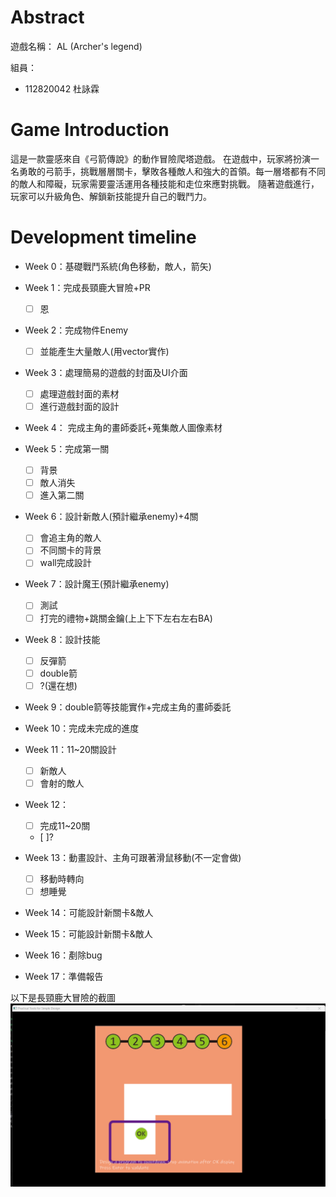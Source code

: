 # Abstract

遊戲名稱： AL (Archer's legend)

組員：

- 112820042 杜詠霖

# Game Introduction

這是一款靈感來自《弓箭傳說》的動作冒險爬塔遊戲。
在遊戲中，玩家將扮演一名勇敢的弓箭手，挑戰層層關卡，擊敗各種敵人和強大的首領。每一層塔都有不同的敵人和障礙，玩家需要靈活運用各種技能和走位來應對挑戰。
隨著遊戲進行，玩家可以升級角色、解鎖新技能提升自己的戰鬥力。
# Development timeline
- Week 0：基礎戰鬥系統(角色移動，敵人，箭矢)

- Week 1：完成長頸鹿大冒險+PR
  - [ ] 恩

- Week 2：完成物件Enemy
  - [ ] 並能產生大量敵人(用vector實作)
- Week 3：處理簡易的遊戲的封面及UI介面
  - [ ] 處理遊戲封面的素材
  - [ ] 進行遊戲封面的設計
- Week 4： 完成主角的畫師委託+蒐集敵人圖像素材

- Week 5：完成第一關
  - [ ] 背景
  - [ ] 敵人消失
  - [ ] 進入第二關

- Week 6：設計新敵人(預計繼承enemy)+4關
  - [ ] 會追主角的敵人
  - [ ] 不同關卡的背景
  - [ ] wall完成設計

- Week 7：設計魔王(預計繼承enemy)
  - [ ] 測試
  - [ ] 打完的禮物+跳關金鑰(上上下下左右左右BA)

- Week 8：設計技能
  - [ ] 反彈箭
  - [ ] double箭
  - [ ] ?(還在想)

- Week 9：double箭等技能實作+完成主角的畫師委託

- Week 10：完成未完成的進度

- Week 11：11~20關設計
  - [ ] 新敵人
  - [ ] 會射的敵人

- Week 12：
  - [ ] 完成11~20關
  - [ ]?

- Week 13：動畫設計、主角可跟著滑鼠移動(不一定會做)
  - [ ] 移動時轉向
  - [ ] 想睡覺

- Week 14：可能設計新關卡&敵人

- Week 15：可能設計新關卡&敵人

- Week 16：剷除bug

- Week 17：準備報告

以下是長頸鹿大冒險的截圖
<img src="./pic/pass.png"  style="zoom:50%;" />